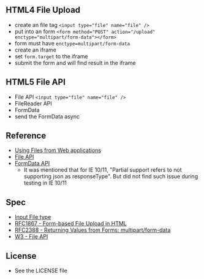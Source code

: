 ## HTML4 File Upload

- create an file tag `<input type="file" name="file" />`
- put into an form `<form method="POST" action="/upload" enctype="multipart/form-data"></form>`
- form must have `enctype=multipart/form-data`
- create an iframe
- set `form.target` to the iframe
- submit the form and will find result in the iframe

## HTML5 File API

- File API `<input type="file" name="file" />`
- FileReader API
- FormData
- send the FormData async

## Reference

- [Using Files from Web applications](https://developer.mozilla.org/en-US/docs/Using_files_from_web_applications)
- [File API](http://caniuse.com/#search=File)
- [FormData API](http://caniuse.com/#search=FormData)
    + It was mentioned that for IE 10/11, "Partial support refers to not supporting json as responseType". But did not find such issue during testing in IE 10/11

## Spec

- [Input File type](https://www.w3.org/TR/html-markup/input.file.html)
- [RFC1867 - Form-based File Upload in HTML](https://www.ietf.org/rfc/rfc1867.txt)
- [RFC2388 - Returning Values from Forms:  multipart/form-data](https://www.ietf.org/rfc/rfc2388.txt)
- [W3 - File API](https://www.w3.org/TR/FileAPI/)

## License

- See the LICENSE file
